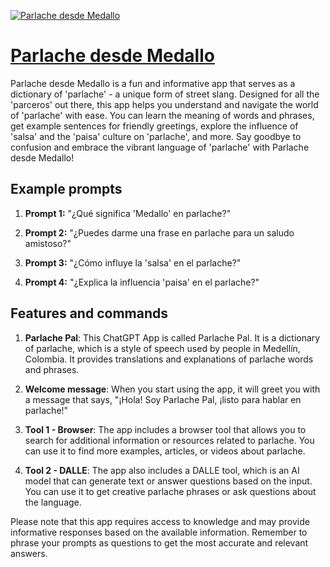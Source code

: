 [![Parlache desde Medallo](https://files.oaiusercontent.com/file-QfApy3pUEBLikSoI3PCrzf15?se=2123-10-18T01%3A43%3A32Z&sp=r&sv=2021-08-06&sr=b&rscc=max-age%3D31536000%2C%20immutable&rscd=attachment%3B%20filename%3De64af185-bc8d-4a4b-8ba1-0e0d861e0d42.png&sig=Trg/LY4maLB2ndISqp3/0nuz2Pj2vjahM2zIEVX%2BkTg%3D)](https://chat.openai.com/g/g-jpjoBYqlW-parlache-desde-medallo)

# [Parlache desde Medallo](https://chat.openai.com/g/g-jpjoBYqlW-parlache-desde-medallo)

Parlache desde Medallo is a fun and informative app that serves as a dictionary of 'parlache' - a unique form of street slang. Designed for all the 'parceros' out there, this app helps you understand and navigate the world of 'parlache' with ease. You can learn the meaning of words and phrases, get example sentences for friendly greetings, explore the influence of 'salsa' and the 'paisa' culture on 'parlache', and more. Say goodbye to confusion and embrace the vibrant language of 'parlache' with Parlache desde Medallo!

## Example prompts

1. **Prompt 1:** "¿Qué significa 'Medallo' en parlache?"

2. **Prompt 2:** "¿Puedes darme una frase en parlache para un saludo amistoso?"

3. **Prompt 3:** "¿Cómo influye la 'salsa' en el parlache?"

4. **Prompt 4:** "¿Explica la influencia 'paisa' en el parlache?"

## Features and commands

1. **Parlache Pal**: This ChatGPT App is called Parlache Pal. It is a dictionary of parlache, which is a style of speech used by people in Medellín, Colombia. It provides translations and explanations of parlache words and phrases.

2. **Welcome message**: When you start using the app, it will greet you with a message that says, "¡Hola! Soy Parlache Pal, ¡listo para hablar en parlache!"

3. **Tool 1 - Browser**: The app includes a browser tool that allows you to search for additional information or resources related to parlache. You can use it to find more examples, articles, or videos about parlache.

4. **Tool 2 - DALLE**: The app also includes a DALLE tool, which is an AI model that can generate text or answer questions based on the input. You can use it to get creative parlache phrases or ask questions about the language.

Please note that this app requires access to knowledge and may provide informative responses based on the available information. Remember to phrase your prompts as questions to get the most accurate and relevant answers.